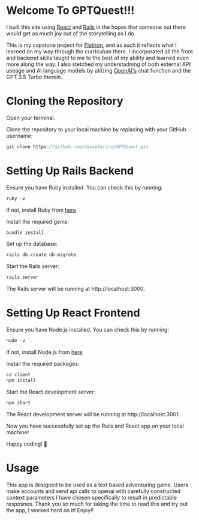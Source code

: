 # Welcome To GPTQuest!!!

I built this site using [React](https://reactjs.org/) and [Rails](https://rubyonrails.org/) in the hopes that someone out there would get as much joy out of the storytelling as I do.

This is my capstone project for [Flatiron](https://base.flatironschool.com/), and as such it reflects what I learned on my way through the curriculum there. I incorporated all the front and backend skills taught to me to the best of my ability and learned even more along the way. I also stetched my understadning of both external API useage and AI language models by utilzing [OpenAI's](https://openai.com/) chat function and the GPT 3.5 Turbo therein.

# Cloning the Repository

Open your terminal.

Clone the repository to your local machine by replacing <your-username> with your GitHub username:

```c
git clone https://github.com/danielerice/GPTQuest.git
```


# Setting Up Rails Backend

Ensure you have Ruby installed. You can check this by running:

```c
ruby -v
```

If not, install Ruby from [here](https://www.ruby-lang.org/en/documentation/installation/)

Install the required gems:

```c
bundle install
```

Set up the database:

```c
rails db:create db:migrate
```

Start the Rails server:

```c
rails server
```

The Rails server will be running at http://localhost:3000.

# Setting Up React Frontend

Ensure you have Node.js installed. You can check this by running:

```c
node -v
```

If not, install Node.js from [here](https://docs.npmjs.com/downloading-and-installing-node-js-and-npm)

Install the required packages:

```c
cd client
npm install
```

Start the React development server:

```c
npm start
```

The React development server will be running at http://localhost:3001.

Now you have successfully set up the Rails and React app on your local machine!

Happy coding! 🚀

# Usage

This app is designed to be used as a text based adventuring game. Users make accounts and send api calls to openai with carefully constructed context parameters I have chosen specifically to result in predictable resposnes.
Thank you so much for taking the time to read this and try out the app, I worked hard on it! Enjoy!!